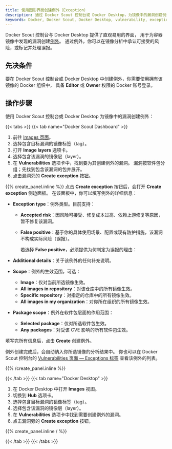 ```yaml
---
title: 使用图形界面创建例外（Exception）
description: 通过 Docker Scout 控制台或 Docker Desktop，为镜像中的漏洞创建例外。
keywords: Docker, Docker Scout, Docker Desktop, vulnerability, exception, create, GUI
---
```


Docker Scout 控制台与 Docker Desktop 提供了直观易用的界面，
用于为容器镜像中发现的漏洞创建[例外](/manuals/scout/explore/exceptions.md)。
通过例外，你可以在镜像分析中承认可接受的风险，或标记并处理误报。

## 先决条件

要在 Docker Scout 控制台或 Docker Desktop 中创建例外，你需要使用拥有该镜像的 Docker 组织中，
具备 **Editor** 或 **Owner** 权限的 Docker 账号登录。

## 操作步骤

使用 Docker Scout 控制台或 Docker Desktop 为镜像中的漏洞创建例外：

{{< tabs >}}
{{< tab name="Docker Scout Dashboard" >}}

1. 前往 [Images 页面](https://scout.docker.com/reports/images)。
2. 选择包含目标漏洞的镜像标签（tag）。
3. 打开 **Image layers** 选项卡。
4. 选择包含该漏洞的镜像层（layer）。
5. 在 **Vulnerabilities** 选项卡中，找到要为其创建例外的漏洞。
   漏洞按软件包分组；先找到包含该漏洞的包并展开。
6. 点击漏洞旁的 **Create exception** 按钮。

{{% create_panel.inline %}}
点击 **Create exception** 按钮后，会打开 **Create exception** 侧边面板。
在该面板中，你可以填写例外的详细信息：

- **Exception type**：例外类型。目前支持：

  - **Accepted risk**：因风险可接受、修复成本过高、依赖上游修复等原因，暂不修复该漏洞。
  - **False positive**：基于你的具体使用场景、配置或现有防护措施，该漏洞不构成实际风险（误报）。

    若选择 **False positive**，必须提供为何判定为误报的理由：

- **Additional details**：关于该例外的任何补充说明。

- **Scope**：例外的生效范围，可选：

  - **Image**：仅对当前所选镜像生效。
  - **All images in repository**：对该仓库中的所有镜像生效。
  - **Specific repository**：对指定的仓库中的所有镜像生效。
  - **All images in my organization**：对你所在组织的所有镜像生效。

- **Package scope**：例外在软件包层面的作用范围：

  - **Selected package**：仅对所选软件包生效。
  - **Any packages**：对受该 CVE 影响的所有软件包生效。

填写完所有信息后，点击 **Create** 创建例外。

例外创建完成后，会自动纳入你所选镜像的分析结果中。
你也可以在 Docker Scout 控制台的 [Vulnerabilities 页面 — Exceptions 标签](https://scout.docker.com/reports/vulnerabilities/exceptions)
查看该例外的列表。

{{% /create_panel.inline %}}

{{< /tab >}}
{{< tab name="Docker Desktop" >}}

1. 在 Docker Desktop 中打开 **Images** 视图。
2. 切换到 **Hub** 选项卡。
3. 选择包含目标漏洞的镜像标签（tag）。
4. 选择包含该漏洞的镜像层（layer）。
5. 在 **Vulnerabilities** 选项卡中找到需要创建例外的漏洞。
6. 点击漏洞旁的 **Create exception** 按钮。

{{% create_panel.inline / %}}

{{< /tab >}}
{{< /tabs >}}
